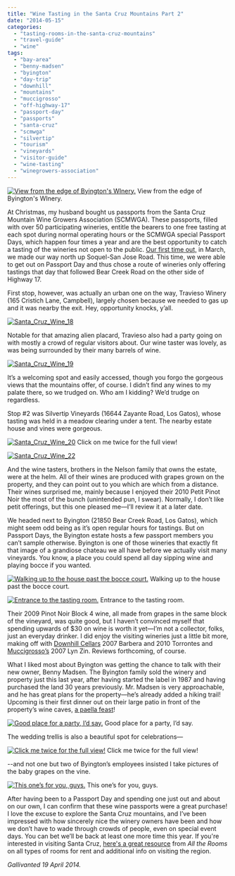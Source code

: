 ```yaml
---
title: "Wine Tasting in the Santa Cruz Mountains Part 2"
date: "2014-05-15"
categories:
  - "tasting-rooms-in-the-santa-cruz-mountains"
  - "travel-guide"
  - "wine"
tags:
  - "bay-area"
  - "benny-madsen"
  - "byington"
  - "day-trip"
  - "downhill"
  - "mountains"
  - "muccigrosso"
  - "off-highway-17"
  - "passport-day"
  - "passports"
  - "santa-cruz"
  - "scmwga"
  - "silvertip"
  - "tourism"
  - "vineyards"
  - "visitor-guide"
  - "wine-tasting"
  - "winegrowers-association"
---
```





<div class="caption">

[![View from the edge of Byington's WInery.](http://s3.amazonaws.com/thegourmez-wpmedia/2014/05/Santa_Cruz_Wine_26-500x333.jpg)](http://www.thegourmez.com/2014/05/wine-tasting-in-the-santa-cruz-mountains-part-2/santa_cruz_wine_26/) View from the edge of Byington's WInery.</div>


At Christmas, my husband bought us passports from the Santa Cruz Mountain Wine Growers Association (SCMWGA). These passports, filled with over 50 participating wineries, entitle the bearers to one free tasting at each spot during normal operating hours or the SCMWGA special Passport Days, which happen four times a year and are the best opportunity to catch a tasting of the wineries not open to the public. [Our first time out,](http://www.thegourmez.com/2014/03/wine-tasting-in-the-santa-cruz-mountains/) in March, we made our way north up Soquel-San Jose Road. This time, we were able to get out on Passport Day and thus chose a route of wineries only offering tastings that day that followed Bear Creek Road on the other side of Highway 17.

First stop, however, was actually an urban one on the way, Travieso Winery (165 Cristich Lane, Campbell), largely chosen because we needed to gas up and it was nearby the exit. Hey, opportunity knocks, y’all.

[![Santa_Cruz_Wine_18](http://s3.amazonaws.com/thegourmez-wpmedia/2014/05/Santa_Cruz_Wine_18-500x348.jpg)](http://www.thegourmez.com/2014/05/wine-tasting-in-the-santa-cruz-mountains-part-2/santa_cruz_wine_18/)

Notable for that amazing alien placard, Travieso also had a party going on with mostly a crowd of regular visitors about. Our wine taster was lovely, as was being surrounded by their many barrels of wine.

[![Santa_Cruz_Wine_19](http://s3.amazonaws.com/thegourmez-wpmedia/2014/05/Santa_Cruz_Wine_19-500x370.jpg)](http://www.thegourmez.com/2014/05/wine-tasting-in-the-santa-cruz-mountains-part-2/santa_cruz_wine_19/)

It’s a welcoming spot and easily accessed, though you forgo the gorgeous views that the mountains offer, of course. I didn’t find any wines to my palate there, so we trudged on. Who am I kidding? We’d trudge on regardless.

Stop #2 was Silvertip Vineyards (16644 Zayante Road, Los Gatos), whose tasting was held in a meadow clearing under a tent. The nearby estate house and vines were gorgeous.




<div class="caption">

[![Santa_Cruz_Wine_20](http://s3.amazonaws.com/thegourmez-wpmedia/2014/05/Santa_Cruz_Wine_20-1024x175.jpg)](http://www.thegourmez.com/2014/05/wine-tasting-in-the-santa-cruz-mountains-part-2/santa_cruz_wine_20/) Click on me twice for the full view!</div>


[![Santa_Cruz_Wine_22](http://s3.amazonaws.com/thegourmez-wpmedia/2014/05/Santa_Cruz_Wine_22-333x500.jpg)](http://www.thegourmez.com/2014/05/wine-tasting-in-the-santa-cruz-mountains-part-2/santa_cruz_wine_22/)

And the wine tasters, brothers in the Nelson family that owns the estate, were at the helm. All of their wines are produced with grapes grown on the property, and they can point out to you which are which from a distance. Their wines surprised me, mainly because I enjoyed their 2010 Petit Pinot Noir the most of the bunch (unintended pun, I swear). Normally, I don’t like petit offerings, but this one pleased me—I’ll review it at a later date.

We headed next to Byington (21850 Bear Creek Road, Los Gatos), which might seem odd being as it’s open regular hours for tastings. But on Passport Days, the Byington estate hosts a few passport members you can’t sample otherwise. Byington is one of those wineries that exactly fit that image of a grandiose chateau we all have before we actually visit many vineyards. You know, a place you could spend all day sipping wine and playing bocce if you wanted.




<div class="caption">

[![ Walking up to the house past the bocce court.](http://s3.amazonaws.com/thegourmez-wpmedia/2014/05/Santa_Cruz_Wine_35-500x333.jpg)](http://www.thegourmez.com/2014/05/wine-tasting-in-the-santa-cruz-mountains-part-2/santa_cruz_wine_35/) Walking up to the house past the bocce court.</div>





<div class="caption">

[![Entrance to the tasting room.](http://s3.amazonaws.com/thegourmez-wpmedia/2014/05/Santa_Cruz_Wine_27-500x333.jpg)](http://www.thegourmez.com/2014/05/wine-tasting-in-the-santa-cruz-mountains-part-2/santa_cruz_wine_27/) Entrance to the tasting room.</div>


Their 2009 Pinot Noir Block 4 wine, all made from grapes in the same block of the vineyard, was quite good, but I haven’t convinced myself that spending upwards of $30 on wine is worth it yet—I’m not a collector, folks, just an everyday drinker. I did enjoy the visiting wineries just a little bit more, making off with [Downhill Cellars](http://www.downhillwine.com/) 2007 Barbera and 2010 Torrontes and [Muccigrosso’s](http://www.muccigrosso.com/) 2007 Lyn Zin. Reviews forthcoming, of course.

What I liked most about Byington was getting the chance to talk with their new owner, Benny Madsen. The Byington family sold the winery and property just this last year, after having started the label in 1987 and having purchased the land 30 years previously. Mr. Madsen is very approachable, and he has great plans for the property—he’s already added a hiking trail! Upcoming is their first dinner out on their large patio in front of the property’s wine caves, [a paella feast](http://www.byington.com/paella-on-the-patio-/)!




<div class="caption">

[![Good place for a party, I’d say.](http://s3.amazonaws.com/thegourmez-wpmedia/2014/05/Santa_Cruz_Wine_33-500x144.jpg)](http://www.thegourmez.com/2014/05/wine-tasting-in-the-santa-cruz-mountains-part-2/santa_cruz_wine_33/) Good place for a party, I’d say.</div>


The wedding trellis is also a beautiful spot for celebrations—




<div class="caption">

[![Click me twice for the full view!](http://s3.amazonaws.com/thegourmez-wpmedia/2014/05/Santa_Cruz_Wine_29-1024x217.jpg)](http://www.thegourmez.com/2014/05/wine-tasting-in-the-santa-cruz-mountains-part-2/santa_cruz_wine_29/) Click me twice for the full view!</div>


\--and not one but two of Byington’s employees insisted I take pictures of the baby grapes on the vine.




<div class="caption">

[![This one’s for you, guys.](http://s3.amazonaws.com/thegourmez-wpmedia/2014/05/Santa_Cruz_Wine_32-500x333.jpg)](http://www.thegourmez.com/2014/05/wine-tasting-in-the-santa-cruz-mountains-part-2/santa_cruz_wine_32/) This one’s for you, guys.</div>


After having been to a Passport Day and spending one just out and about on our own, I can confirm that these wine passports were a great purchase! I love the excuse to explore the Santa Cruz mountains, and I’ve been impressed with how sincerely nice the winery owners have been and how we don’t have to wade through crowds of people, even on special event days. You can bet we’ll be back at least one more time this year. If you're interested in visiting Santa Cruz, [here's a great resource](https://www.alltherooms.com/vacation-rentals-santa-cruz-california) from _All the Rooms_ on all types of rooms for rent and additional info on visiting the region.

_Gallivanted 19 April 2014._
